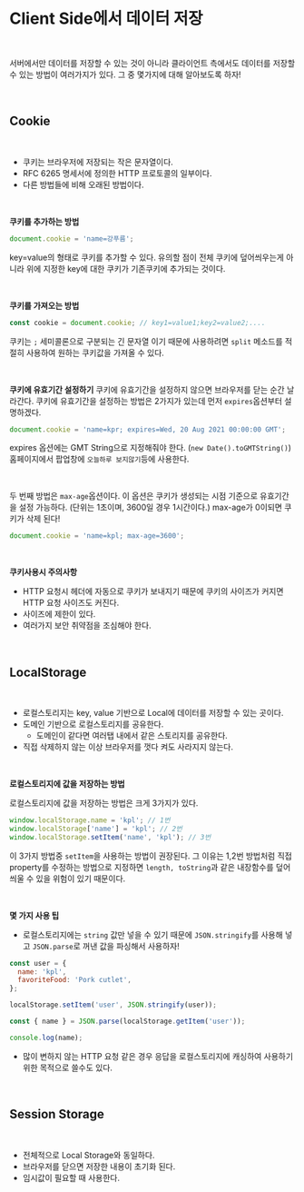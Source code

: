 # Client Side에서 데이터 저장

<br>

서버에서만 데이터를 저장할 수 있는 것이 아니라 클라이언트 측에서도 데이터를 저장할 수 있는 방법이 여러가지가 있다. 그 중 몇가지에 대해 알아보도록 하자!

<br>

## Cookie

<br>

- 쿠키는 브라우저에 저장되는 작은 문자열이다.
- RFC 6265 명세서에 정의한 HTTP 프로토콜의 일부이다.
- 다른 방법들에 비해 오래된 방법이다.

<br>

**쿠키를 추가하는 방법**

```js
document.cookie = 'name=강푸름';
```

key=value의 형태로 쿠키를 추가할 수 있다. 유의할 점이 전체 쿠키에 덮어씌우는게 아니라 위에 지정한 key에 대한 쿠키가 기존쿠키에 추가되는 것이다.

<br>

**쿠키를 가져오는 방법**

```js
const cookie = document.cookie; // key1=value1;key2=value2;....
```

쿠키는 `;` 세미콜론으로 구분되는 긴 문자열 이기 때문에 사용하려면 `split` 메소드를 적절히 사용하여 원하는 쿠키값을 가져올 수 있다.

<br>

**쿠키에 유효기간 설정하기**
쿠키에 유효기간을 설정하지 않으면 브라우저를 닫는 순간 날라간다. 쿠키에 유효기간을 설정하는 방법은 2가지가 있는데 먼저 `expires`옵션부터 설명하겠다.

```js
document.cookie = 'name=kpr; expires=Wed, 20 Aug 2021 00:00:00 GMT';
```

expires 옵션에는 GMT String으로 지정해줘야 한다. (`new Date().toGMTString()`) 홈페이지에서 팝업창에 `오늘하루 보지않기`등에 사용한다.

<br>

두 번째 방법은 `max-age`옵션이다. 이 옵션은 쿠키가 생성되는 시점 기준으로 유효기간을 설정 가능하다. (단위는 1초이며, 3600일 경우 1시간이다.) max-age가 0이되면 쿠키가 삭제 된다!

```js
document.cookie = 'name=kpl; max-age=3600';
```

<br>

**쿠키사용시 주의사항**

- HTTP 요청시 헤더에 자동으로 쿠키가 보내지기 때문에 쿠키의 사이즈가 커지면 HTTP 요청 사이즈도 커진다.
- 사이즈에 제한이 있다.
- 여러가지 보안 취약점을 조심해야 한다.

<br>

## LocalStorage

<br>

- 로컬스토리지는 key, value 기반으로 Local에 데이터를 저장할 수 있는 곳이다.
- 도메인 기반으로 로컬스토리지를 공유한다.
  - 도메인이 같다면 여러탭 내에서 같은 스토리지를 공유한다.
- 직접 삭제하지 않는 이상 브라우저를 껏다 켜도 사라지지 않는다.

<br>

**로컬스토리지에 값을 저장하는 방법**

로컬스토리지에 값을 저장하는 방법은 크게 3가지가 있다.

```js
window.localStorage.name = 'kpl'; // 1번
window.localStorage['name'] = 'kpl'; // 2번
window.localStorage.setItem('name', 'kpl'); // 3번
```

이 3가지 방법중 `setItem`을 사용하는 방법이 권장된다. 그 이유는 1,2번 방법처럼 직접 property를 수정하는 방법으로 지정하면 `length, toString`과 같은 내장함수를 덮어씌울 수 있을 위험이 있기 때문이다.

<br>

**몇 가지 사용 팁**

- 로컬스토리지에는 `string` 값만 넣을 수 있기 때문에 `JSON.stringify`를 사용해 넣고 `JSON.parse`로 꺼낸 값을 파싱해서 사용하자!

```js
const user = {
  name: 'kpl',
  favoriteFood: 'Pork cutlet',
};

localStorage.setItem('user', JSON.stringify(user));

const { name } = JSON.parse(localStorage.getItem('user'));

console.log(name);
```

- 많이 변하지 않는 HTTP 요청 같은 경우 응답을 로컬스토리지에 캐싱하여 사용하기위한 목적으로 쓸수도 있다.

<br>

## Session Storage

<br>

- 전체적으로 Local Storage와 동일하다.
- 브라우저를 닫으면 저장한 내용이 초기화 된다.
- 임시값이 필요할 때 사용한다.

<br>
